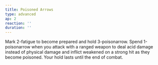 ```yaml
---
title: Poisoned Arrows
type: advanced
ap: 2
reaction: ''
duration: ''
---
```

Mark 2-fatigue to become prepared and hold 3-poisonarrow. Spend 1-poisonarrow when you attack with a ranged weapon to deal acid damage instead of physical damage and inflict weakened on a strong hit as they become poisoned. Your hold lasts until the end of combat.

